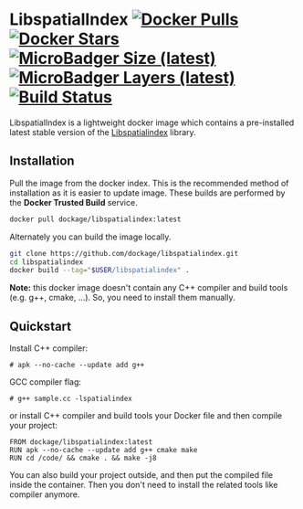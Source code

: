 # LibspatialIndex [![Docker Pulls](https://img.shields.io/docker/pulls/dockage/libspatialindex.svg?style=flat)](https://hub.docker.com/r/dockage/libspatialindex/) [![Docker Stars](https://img.shields.io/docker/stars/dockage/libspatialindex.svg?style=flat)](https://hub.docker.com/r/dockage/libspatialindex/) [![MicroBadger Size (latest)](https://img.shields.io/microbadger/image-size/dockage/libspatialindex/latest.svg)](https://microbadger.com/images/dockage/libspatialindex:latest) [![MicroBadger Layers (latest)](https://img.shields.io/microbadger/layers/dockage/libspatialindex/latest.svg)](https://microbadger.com/images/dockage/libspatialindex:latest) [![Build Status](https://cloud.drone.io/api/badges/dockage/libspatialindex/status.svg)](https://cloud.drone.io/dockage/libspatialindex)

LibspatialIndex is a lightweight docker image which contains a pre-installed latest stable version of the [Libspatialindex](https://libspatialindex.org/) library.

## Installation

Pull the image from the docker index. This is the recommended method of installation as it is easier to update image. These builds are performed by the **Docker Trusted Build** service.

```bash
docker pull dockage/libspatialindex:latest
```

Alternately you can build the image locally.

```bash
git clone https://github.com/dockage/libspatialindex.git
cd libspatialindex
docker build --tag="$USER/libspatialindex" .
```

**Note:** this docker image doesn't contain any C++ compiler and build tools (e.g. g++, cmake, ...). So, you need to install them manually.

## Quickstart

Install C++ compiler:

```
# apk --no-cache --update add g++
```

GCC compiler flag:

```
# g++ sample.cc -lspatialindex
```

or install C++ compiler and build tools your Docker file and then compile your project:

```
FROM dockage/libspatialindex:latest
RUN apk --no-cache --update add g++ cmake make
RUN cd /code/ && cmake . && make -j8
```

You can also build your project outside, and then put the compiled file inside the container. Then you don't need to install the related tools like compiler anymore.
